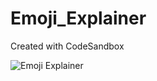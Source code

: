 # Emoji_Explainer
Created with CodeSandbox

![Emoji Explainer](https://user-images.githubusercontent.com/61750538/135431075-c591ffaa-b9e3-42ef-a291-6d42642a4c06.png)
